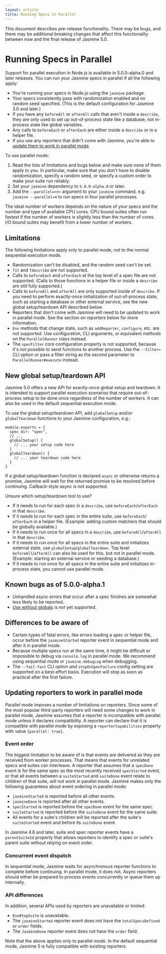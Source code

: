 ```yaml
---
layout: article
title: Running Specs in Parallel
---
```

<div class="warning">
    This document describes pre-release functionality. There may be bugs, and
    there may be additional breaking changes that affect this functionality
    between now and the final release of Jasmine 5.0.
</div>

# Running Specs in Parallel

Support for parallel execution in Node.js is available in 5.0.0-alpha.0 and later
releases. You can run your Jasmine specs in parallel if all the following apply:

* You're running your specs in Node.js using the `jasmine` package.
* Your specs consistently pass with randomization enabled and no random seed
  specified. (This is the default configuration for Jasmine 3.0 and later.)
* If you have any `beforeAll` or `afterAll` calls that aren't inside a
  `describe`, they are only used to set up out-of-process state like a database,
  not in-process state like global variables.
* Any calls to `beforeEach` or `afterEach` are either inside a `describe` or in
  a helper file.
* If you use any reporters that didn't come with Jasmine, you're able to
  [update them to work in parallel mode](#updating-reporters-to-work-in-parallel-mode).

To use parallel mode:

1. Read the lists of limitations and bugs below and make sure none of them apply
   to you. In particular, make sure that you don't have to disable
   randomization, specify a random seed, or specify a custom order to make your
   suite run reliably.
2. Set your `jasmine` dependency to `5.0.0-alpha.0` or later.
3. Add the `--parallel=<n>` argument to your `jasmine` command, e.g.
   `jasmine --parallel=4` to run specs in four parallel processes.

The ideal number of workers depends on the nature of your specs and the number
and type of available CPU cores. CPU bound suites often run fastest if the
number of workers is slightly less than the number of cores. I/O bound suites
may benefit from a lower number of workers.


## Limitations

The following limitations apply only to parallel mode, not to the normal
sequential execution mode.

* Randomization can't be disabled, and the random seed can't be set.
* `fit` and `fdescribe` are not supported.
* Calls to `beforeEach` and `afterEach` at the top level of a spec file are not
  supported. (Calls to those functions in a helper file or inside a `describe`
  are still fully supported.)
* Calls to `beforeAll` and `afterAll` are only supported inside of `describe`.
  If you need to perform exactly-once initialization of out-of-process state,
  such as starting a database or other external service, see the new global
  setup/teardown API described below.
* Reporters that don't come with Jasmine will need to be updated to work in 
  parallel mode. See the section on reporters below for more information.
* `Env` methods that change state, such as `addReporter`, `configure`, etc. are 
  not supported. Use configuration, CLI arguments, or equivalent methods on the
  `ParallelRunner` class instead.
* The `specFilter` core configuration property is not supported, because it's
  not possible to send functions to another process. Use the `--filter=` CLI
  option or pass a filter string as the second parameter to `ParallelRunner#execute`
  instead.

## New global setup/teardown API

Jasmine 5.0 offers a new API for exactly-once global setup and teardown. It is
intended to support parallel execution scenarios that require out-of-process
setup to be done once regardless of the number of workers. It can also be used
in the default sequential execution mode.

To use the global setup/teardown API, add `globalSetup` and/or `globalTeardown`
functions to your Jasmine configuration, e.g.:

```
module.exports = {
  spec_dir: "spec",
  // ...
  globalSetup() {
    // ... your setup code here
  }
  globalTeardown() {
    // ... your teardown code here
  }
}
```

If a global setup/teardown function is declared `async` or otherwise returns a
promise, Jasmine will wait for the returned promise to be resolved before
continuing. Callback-style async is not supported.

Unsure which setup/teardown tool to use?

* If it needs to run for each spec in a `describe`, use `beforeEach`/`afterEach`
  in that `describe`.
* If it needs to run for each spec in the entire suite, use `beforeEach`/
  `afterEach` in a helper file. (Example: adding custom matchers that should be
  globally available.)
* If it needs to run once for all specs in a `describe`, use `beforeAll`/`afterAll`
  in that `describe`.
* If it needs to run once for all specs in the entire suite and initializes
  external state, use `globalSetup`/`globalTeardown`. Top level `beforeAll`/`afterAll`
  can also be used for this, but not in parallel mode. (Example: starting an
  external service or seeding a database.)
* If it needs to run once for all specs in the entire suite and initializes
  in-process state, you cannot use parallel mode.

## Known bugs as of 5.0.0-alpha.1

* Unhandled async errors that occur after a spec finishes are somewhat less
  likely to be reported.
* [Use without globals](tutorials/use_without_globals) is not yet supported.

## Differences to be aware of

* Certain types of fatal errors, like errors loading a spec or helper file,
  occur before the `jasmineStarted` reporter event in sequential mode and after
  it in parallel mode.
* Because multiple specs run at the same time, it might be difficult or
  impossible to debug via `console.log` in parallel mode. We recommend using
  sequential mode or `jasmine.debugLog` when debugging.
* The `--fail-fast` CLI option and `stopOnSpecFailure` config setting are
  supported on a best-effort basis. Execution will stop as soon as practical
  after the first failure.

## Updating reporters to work in parallel mode

Parallel mode imposes a number of limitations on reporters. Since some of the
most popular third-party reporters will need some changes to work in parallel
mode, Jasmine assumes that a reporter is incompatible with parallel mode unless
it declares compatibility. A reporter can declare that it is compatible with
parallel mode by exposing a `reporterCapabilities` property with value 
`{parallel: true}`.

### Event order

The biggest limitation to be aware of is that events are delivered as they are
received from worker processes. That means that events for unrelated specs and
suites can interleave. A reporter that assumes that a `specDone` event is for
the same spec as the most recently received `specStarted` event, or that all
events between a `suiteStarted` and `suiteDone` event relate to children of that
suite, will not work in parallel mode. Jasmine makes only the following 
guarantees about event ordering in parallel mode:

* `jasmineStarted` is reported before all other events.
* `jasmineDone` is reported after all other events.
* `specStarted` is reported before the `specDone` event for the same spec.
* `suiteStarted` is reported before the `suiteDone` event for the same suite.
* All events for a suite's children will be reported after the suite's
  `suiteStarted` event and before its `suiteDone` event.

In Jasmine 4.6 and later, suite and spec reporter events have a `parentSuiteId`
property that allows reporters to identify a spec or suite's parent suite
without relying on event order.

### Concurrent event dispatch

In sequential mode, Jasmine waits for asynchronous reporter functions to
complete before continuing. In parallel mode, it does not. Async reporters
should either be prepared to process events concurrently or queue them up
internally.

### API differences

In addition, several APIs used by reporters are unavailable or limited:
* `Env#topSuite` is unavailable.
* The `jasmineStarted` reporter event does not have the `totalSpecsDefined` or
  `order` fields.
* The `JasmineDone` reporter event does not have the `order` field.

Note that the above applies only to parallel mode. In the default sequential
mode, Jasmine 5 is fully compatible with existing reporters.